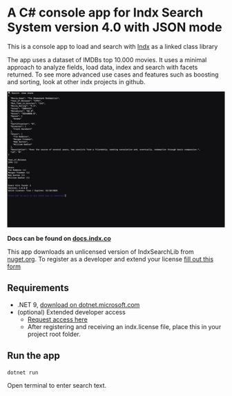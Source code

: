 # A C# console app for Indx Search System version 4.0 with JSON mode

This is a console app to load and search with [Indx](https://indx.co) as a linked class library

The app uses a dataset of IMDBs top 10.000 movies. It uses a minimal approach to analyze fields, load data, index and search with facets returned. To see more advanced use cases and features such as boosting and sorting, look at other indx projects in github.

![Screenshot](screenshot.png)

**Docs can be found on [docs.indx.co](https://docs.indx.co/apis)**

This app downloads an unlicensed version of IndxSearchLib from [nuget.org](https://www.nuget.org/packages/IndxSearchLib). To register as a developer and extend your license [fill out this form](https://lfut1rkw3es.typeform.com/to/jiN4Z82I)



## Requirements

- .NET 9, [download on dotnet.microsoft.com](https://dotnet.microsoft.com/en-us/download/dotnet/9.0)
- (optional) Extended developer access
    - [Request access here](https://lfut1rkw3es.typeform.com/to/jiN4Z82I)
    - After registering and receiving an indx.license file, place this in your project root folder.


## Run the app

```bash
dotnet run
```

Open terminal to enter search text.